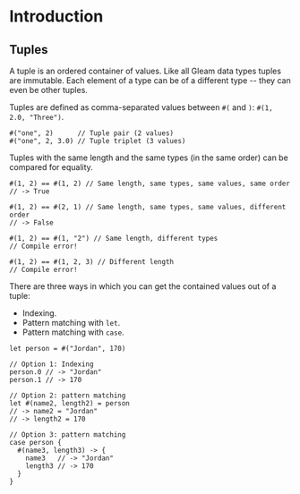 # Introduction

## Tuples

A tuple is an ordered container of values. Like all Gleam data types tuples are immutable.
Each element of a type can be of a different type -- they can even be other tuples.

Tuples are defined as comma-separated values between `#(` and `)`: `#(1, 2.0, "Three")`.

```gleam
#("one", 2)      // Tuple pair (2 values)
#("one", 2, 3.0) // Tuple triplet (3 values)
```

Tuples with the same length and the same types (in the same order) can be compared for equality.

```gleam
#(1, 2) == #(1, 2) // Same length, same types, same values, same order
// -> True

#(1, 2) == #(2, 1) // Same length, same types, same values, different order
// -> False

#(1, 2) == #(1, "2") // Same length, different types
// Compile error!

#(1, 2) == #(1, 2, 3) // Different length
// Compile error!
```

There are three ways in which you can get the contained values out of a tuple:

- Indexing.
- Pattern matching with `let`.
- Pattern matching with `case`.

```gleam
let person = #("Jordan", 170)

// Option 1: Indexing
person.0 // -> "Jordan"
person.1 // -> 170

// Option 2: pattern matching
let #(name2, length2) = person
// -> name2 = "Jordan"
// -> length2 = 170

// Option 3: pattern matching
case person {
  #(name3, length3) -> {
    name3   // -> "Jordan"
    length3 // -> 170
  }
}
```
